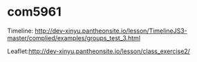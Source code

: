 # com5961


Timeline: http://dev-xinyu.pantheonsite.io/lesson/TimelineJS3-master/complied/examples/groups_test_3.html

Leaflet:http://dev-xinyu.pantheonsite.io/lesson/class_exercise2/